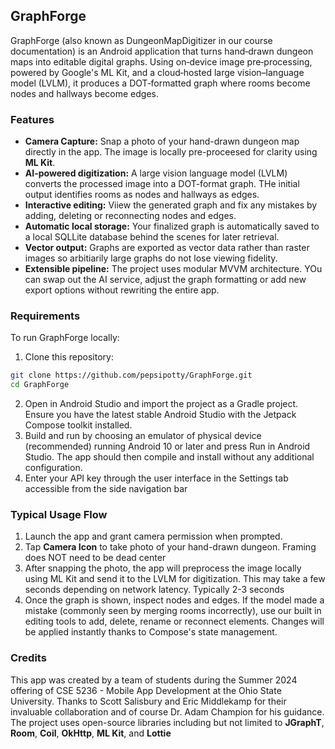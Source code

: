 ## GraphForge

GraphForge (also known as DungeonMapDigitizer in our course documentation) is an Android application that turns hand‑drawn dungeon maps into editable digital graphs. Using on‑device image pre‑processing, powered by Google's ML Kit, and a cloud‑hosted large vision–language model (LVLM), it produces a DOT‑formatted graph where rooms become nodes and hallways become edges.

### Features
- **Camera Capture:** Snap a photo of your hand-drawn dungeon map directly in the app. The image is locally pre-proceesed for clarity using **ML Kit**.
- **AI-powered digitization:** A large vision language model (LVLM) converts the processed image into a DOT-format graph. THe initial output identifies rooms as nodes and hallways as edges.
- **Interactive editing:** Viiew the generated graph and fix any mistakes by adding, deleting or reconnecting nodes and edges.
- **Automatic local storage:** Your finalized graph is automatically saved to a local SQLLite database behind the scenes for later retrieval.
- **Vector output:** Graphs are exported as vector data rather than raster images so arbitiarily large graphs do not lose viewing fidelity.
- **Extensible pipeline:** The project uses modular MVVM architecture. YOu can swap out the AI service, adjust the graph formatting or add new export options without rewriting the entire app.

### Requirements
To run GraphForge locally:
1. Clone this repository:
```sh
git clone https://github.com/pepsipotty/GraphForge.git
cd GraphForge
```
2. Open in Android Studio and import the project as a Gradle project. Ensure you have the latest stable Android Studio with the Jetpack Compose toolkit installed.
3. Build and run by choosing an emulator of physical device (recommended) running Android 10 or later and press Run in Android Studio. The app should then compile and install without any additional configuration.
4. Enter your API key through the user interface in the Settings tab accessible from the side navigation bar

### Typical Usage Flow
1. Launch the app and grant camera permission when prompted.
2. Tap **Camera Icon** to take photo of your hand-drawn dungeon. Framing does NOT need to be dead center
3. After snapping the photo, the app will preprocess the image locally using ML Kit and send it to the LVLM for digitization. This may take a few seconds depending on network latency. Typically 2-3 seconds
4. Once the graph is shown, inspect nodes and edges. If the model made a mistake (commonly seen by merging rooms incorrectly), use our built in editing tools to add, delete, rename or reconnect elements. Changes will be applied instantly thanks to Compose's state management.

### Credits
This app was created by a team of students during the Summer 2024 offering of CSE 5236 - Mobile App Development at the Ohio State University. Thanks to Scott Salisbury and Eric Middlekamp for their invaluable collaboration and of course Dr. Adam Champion for his guidance. The project uses open-source libraries including but not limited to **JGraphT**, **Room**, **Coil**, **OkHttp**, **ML Kit**, and **Lottie**

